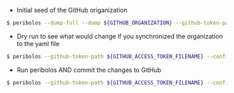 * Initial seed of the GitHub origanization
```bash
$ peribolos --dump-full --dump ${GITHUB_ORGANIZATION} --github-token-path ${GITHUB_ACCESS_TOKEN_FILENAME} | tee ${PERIBOLOS_GITHUB_ORG_CONFIG_FILE}
```

* Dry run to see what would change if you synchronized the organization to the yaml file
```bash
$ peribolos --github-token-path ${GITHUB_ACCESS_TOKEN_FILENAME} --config-path ${PERIBOLOS_GITHUB_ORG_CONFIG_FILE}
```

* Run peribolos AND commit the changes to GitHub

```bash
$ peribolos --github-token-path ${GITHUB_ACCESS_TOKEN_FILENAME} --config-path ${PERIBOLOS_GITHUB_ORG_CONFIG_FILE}  --fix-org --fix-org-members --fix-teams --fix-team-members --fix-team-repos --fix-repos --confirm
```
